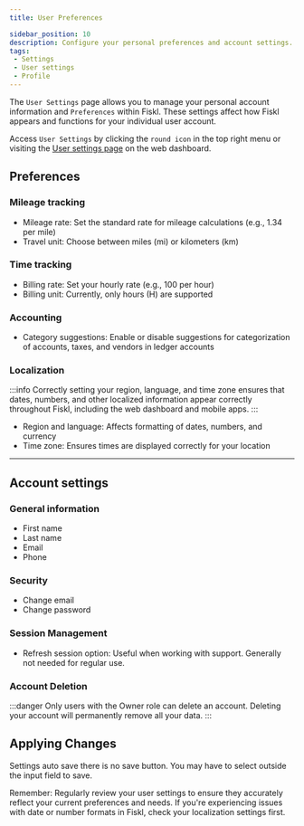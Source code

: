 ```yaml
---
title: User Preferences

sidebar_position: 10
description: Configure your personal preferences and account settings.
tags:
 - Settings
 - User settings
 - Profile
---
```


The `User Settings` page allows you to manage your personal account information and `Preferences` within Fiskl. These settings affect how Fiskl appears and functions for your individual user account.

Access `User Settings` by clicking the `round icon` in the top right menu or visiting the [User settings page](https://my.fiskl.com/user-settings/account-settings) on the web dashboard.

## Preferences

### Mileage tracking

- Mileage rate: Set the standard rate for mileage calculations (e.g., 1.34 per mile)
- Travel unit: Choose between miles (mi) or kilometers (km)

### Time tracking

- Billing rate: Set your hourly rate (e.g., 100 per hour)
- Billing unit: Currently, only hours (H) are supported

### Accounting

- Category suggestions: Enable or disable suggestions for categorization of accounts, taxes, and vendors in ledger accounts

### Localization

:::info
Correctly setting your region, language, and time zone ensures that dates, numbers, and other localized information appear correctly throughout Fiskl, including the web dashboard and mobile apps.
:::

- Region and language: Affects formatting of dates, numbers, and currency
- Time zone: Ensures times are displayed correctly for your location

---

## Account settings

### General information

- First name
- Last name
- Email
- Phone

### Security

- Change email
- Change password

### Session Management

- Refresh session option: Useful when working with support. Generally not needed for regular use.

### Account Deletion

:::danger
Only users with the Owner role can delete an account. Deleting your account will permanently remove all your data.
:::

## Applying Changes

Settings auto save there is no save button. You may have to select outside the input field to save.

Remember: Regularly review your user settings to ensure they accurately reflect your current preferences and needs. If you're experiencing issues with date or number formats in Fiskl, check your localization settings first.
